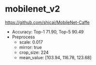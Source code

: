# mobilenet_v2

https://github.com/shicai/MobileNet-Caffe

- Accuracy: Top-1 71.90, Top-5 90.49
- Preprocess
  - scale: 0.017
  - mirror: true
  - crop_size: 224
  - mean_value: [103.94, 116.78, 123.68]
